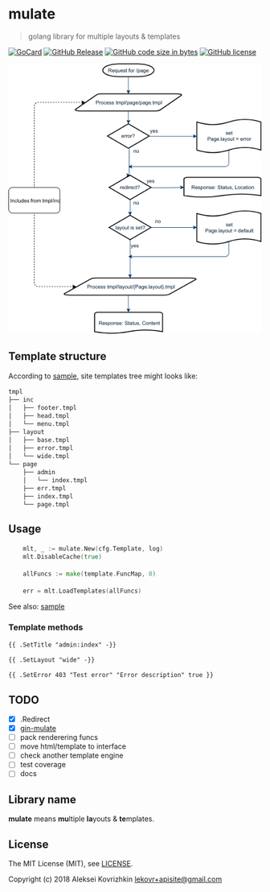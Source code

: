 # mulate
> golang library for multiple layouts & templates

[![GoCard][gc1]][gc2]
 [![GitHub Release][gr1]][gr2]
 [![GitHub code size in bytes][sz]]()
 [![GitHub license][gl1]][gl2]

[gc1]: https://goreportcard.com/badge/apisite/mulate
[gc2]: https://goreportcard.com/report/github.com/apisite/mulate
[gr1]: https://img.shields.io/github/release/apisite/mulate.svg
[gr2]: https://github.com/apisite/mulate/releases
[sz]: https://img.shields.io/github/languages/code-size/apisite/mulate.svg
[gl1]: https://img.shields.io/github/license/apisite/mulate.svg
[gl2]: LICENSE

![Request processing flow](flow.png)

## Template structure

According to [sample](sample/), site templates tree might looks like: 

```
tmpl
├── inc
│   ├── footer.tmpl
│   ├── head.tmpl
│   └── menu.tmpl
├── layout
│   ├── base.tmpl
│   ├── error.tmpl
│   └── wide.tmpl
└── page
    ├── admin
    │   └── index.tmpl
    ├── err.tmpl
    ├── index.tmpl
    └── page.tmpl

```

## Usage

```go
    mlt, _ := mulate.New(cfg.Template, log)
    mlt.DisableCache(true)

    allFuncs := make(template.FuncMap, 0)

    err = mlt.LoadTemplates(allFuncs)
```

See also: [sample](sample/)

### Template methods

```
{{ .SetTitle "admin:index" -}}
```

```
{{ .SetLayout "wide" -}}
```

```
{{ .SetError 403 "Test error" "Error description" true }}
```

## TODO

* [x] .Redirect
* [x] [gin-mulate](https://github.com/apisite/gin-mulate)
* [ ] pack renderering funcs
* [ ] move html/template to interface
* [ ] check another template engine
* [ ] test coverage
* [ ] docs

## Library name

**mulate** means **mu**ltiple **la**youts & **te**mplates.

## License

The MIT License (MIT), see [LICENSE](LICENSE).

Copyright (c) 2018 Aleksei Kovrizhkin <lekovr+apisite@gmail.com>

